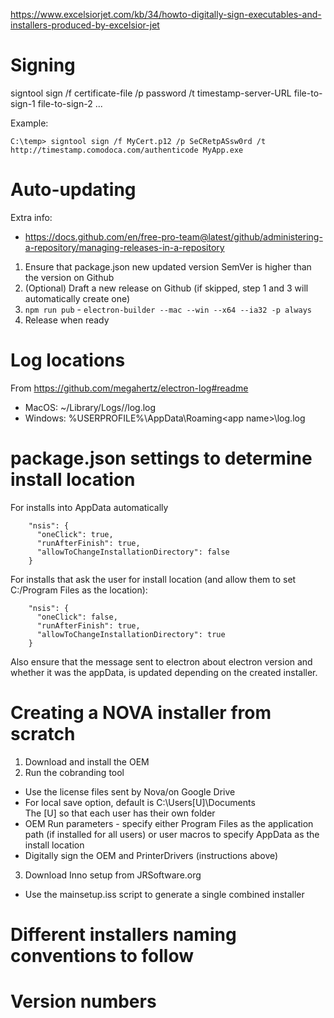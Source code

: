 https://www.excelsiorjet.com/kb/34/howto-digitally-sign-executables-and-installers-produced-by-excelsior-jet

# Signing

signtool sign /f certificate-file
/p password
/t timestamp-server-URL
file-to-sign-1 file-to-sign-2 ...

Example:

    C:\temp> signtool sign /f MyCert.p12 /p SeCRetpASsw0rd /t http://timestamp.comodoca.com/authenticode MyApp.exe

# Auto-updating

Extra info:

- https://docs.github.com/en/free-pro-team@latest/github/administering-a-repository/managing-releases-in-a-repository

1. Ensure that package.json new updated version SemVer is higher than the version on Github
2. (Optional) Draft a new release on Github (if skipped, step 1 and 3 will automatically create one)
3. `npm run pub` - `electron-builder --mac --win --x64 --ia32 -p always`
4. Release when ready

# Log locations

From https://github.com/megahertz/electron-log#readme

- MacOS: ~/Library/Logs/<app name>/log.log
- Windows: %USERPROFILE%\AppData\Roaming\<app name>\log.log

# package.json settings to determine install location

For installs into AppData automatically

```
    "nsis": {
      "oneClick": true,
      "runAfterFinish": true,
      "allowToChangeInstallationDirectory": false
    }
```

For installs that ask the user for install location (and allow them to set C:/Program Files as the location):

```
    "nsis": {
      "oneClick": false,
      "runAfterFinish": true,
      "allowToChangeInstallationDirectory": true
    }
```

Also ensure that the message sent to electron about electron version and whether it was the appData, is updated depending on the created installer.

# Creating a NOVA installer from scratch

1. Download and install the OEM
2. Run the cobranding tool

- Use the license files sent by Nova/on Google Drive
- For local save option, default is C:\Users\[U]\Documents\
  The [U] so that each user has their own folder
- OEM Run parameters - specify either Program Files as the application path (if installed for all users) or user macros to specify AppData as the install location
- Digitally sign the OEM and PrinterDrivers (instructions above)

3. Download Inno setup from JRSoftware.org

- Use the mainsetup.iss script to generate a single combined installer

# Different installers naming conventions to follow

# Version numbers
